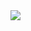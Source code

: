 <img src="https://github-readme-stats.vercel.app/api/top-langs?username=Wajktor13&theme=dark&hide=html,css,tsql,makefile,plpgsql&langs_count=7"/>
